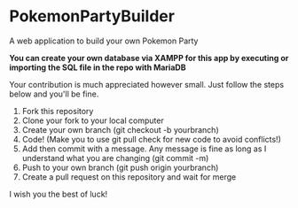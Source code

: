 # PokemonPartyBuilder
A web application to build your own Pokemon Party

<b>You can create your own database via XAMPP for this app by executing or importing the SQL file in the repo with MariaDB</b>

Your contribution is much appreciated however small. Just follow the steps below and you'll be fine.
  1. Fork this repository
  2. Clone your fork to your local computer
  3. Create your own branch (git checkout -b yourbranch)
  4. Code! (Make you to use git pull check for new code to avoid conflicts!)
  5. Add then commit with a message. Any message is fine as long as I understand what you are changing (git commit -m)
  6. Push to your own branch (git push origin yourbranch)
  7. Create a pull request on this repository and wait for merge

I wish you the best of luck!
